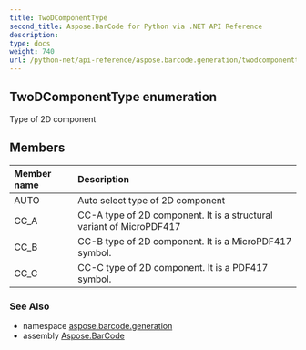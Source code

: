 ```yaml
---
title: TwoDComponentType
second_title: Aspose.BarCode for Python via .NET API Reference
description: 
type: docs
weight: 740
url: /python-net/api-reference/aspose.barcode.generation/twodcomponenttype/
---
```


## TwoDComponentType enumeration

Type of 2D component

## Members
| Member name | Description |
| :- | :- |
|AUTO|Auto select type of 2D component|
|CC_A|CC-A type of 2D component. It is a structural variant of MicroPDF417|
|CC_B|CC-B type of 2D component. It is a MicroPDF417 symbol.|
|CC_C|CC-C type of 2D component. It is a PDF417 symbol.|

### See Also

* namespace [aspose.barcode.generation](/barcode/python-net/api-reference/aspose.barcode.generation/)
* assembly [Aspose.BarCode](/barcode/python-net/api-reference/)

